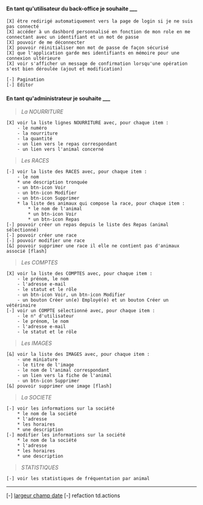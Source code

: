 #### En tant qu'utilisateur du back-office je souhaite ___

    [X] être redirigé automatiquement vers la page de login si je ne suis pas connecté
    [X] accéder à un dashbord personnalisé en fonction de mon role en me connectant avec un identifiant et un mot de passe
    [X] pouvoir de me déconnecter
    [X] pouvoir réinitialiser mon mot de passe de façon sécurisé
    [X] que l'application garde mes identifiants en mémoire pour une connexion ultérieure
    [X] voir s'afficher un message de confirmation lorsqu'une opération s'est bien déroulée (ajout et modification)

    [-] Pagination
    [-] Editor


#### En tant qu'administrateur je souhaite ___

> _La NOURRITURE_

    [X] voir la liste lignes NOURRITURE avec, pour chaque item :
        - le numéro
        - la nourriture
        - la quantité
        - un lien vers le repas correspondant
        - un lien vers l'animal concerné



> _Les RACES_

    [-] voir la liste des RACES avec, pour chaque item :
        - le nom 
        * une description tronquée
        - un btn-icon Voir
        - un btn-icon Modifier
        - un btn-icon Supprimer
        * la liste des animaux qui compose la race, pour chaque item :
            * le nom de l'animal
            * un btn-icon Voir
            * un btn-icon Repas
    [-] pouvoir créer un repas depuis le liste des Repas (animal sélectionné)
    [-] pouvoir créer une race 
    [-] pouvoir modifier une race 
    [&] pouvoir supprimer une race il elle ne contient pas d'animaux associé [flash]

> _Les COMPTES_

    [X] voir la liste des COMPTES avec, pour chaque item :
        - le prénom, le nom
        - l'adresse e-mail
        - le statut et le rôle
        - un btn-icon Voir, un btn-icon Modifier
        - un bouton Créer un(e) Employé(e) et un bouton Créer un vétérinaire
    [-] voir un COMPTE sélectionné avec, pour chaque item :
        - le n° d'utilisateur
        - le prénom, le nom
        - l'adresse e-mail
        - le statut et le rôle

> _Les IMAGES_

    [&] voir la liste des IMAGES avec, pour chaque item :
        - une miniature
        - le titre de l'image
        - le nom de l'animal correspondant
        - un lien vers la fiche de l'animal
        - un btn-icon Supprimer
    [&] pouvoir supprimer une image [flash]

> _La SOCIETE_

    [-] voir les informations sur la société
        * le nom de la société
        * l'adresse
        * les horaires
        * une description
    [-] modifier les informations sur la société
        * le nom de la société
        * l'adresse
        * les horaires
        * une description

> _STATISTIQUES_

    [-] voir les statistiques de fréquentation par animal
 ---

[-] [largeur champ date](https://starswebcommunication.tinytake.com/msc/OTY4NzU2N18yMzMxOTA5NQ)
[-] refaction td.actions